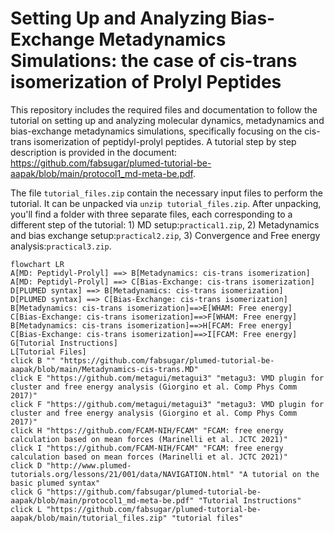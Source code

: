 # Setting Up and Analyzing Bias-Exchange Metadynamics Simulations: the case of cis-trans isomerization of Prolyl Peptides

This repository includes the required files and documentation to follow the tutorial on setting up and analyzing molecular dynamics, metadynamics and bias-exchange metadynamics simulations, specifically focusing on the cis-trans isomerization of peptidyl-prolyl peptides.
A tutorial step by step description is provided in the document: https://github.com/fabsugar/plumed-tutorial-be-aapak/blob/main/protocol1_md-meta-be.pdf.

The file `tutorial_files.zip` contain the necessary input files to perform the tutorial. It can be unpacked via `unzip tutorial_files.zip`. After unpacking, you'll find a folder with three separate files, each corresponding to a different step of the tutorial: 1) MD setup:`practical1.zip`, 2) Metadynamics and bias exchange setup:`practical2.zip`, 3) Convergence and Free energy analysis:`practical3.zip`.

```mermaid
flowchart LR
A[MD: Peptidyl-Prolyl] ==> B[Metadynamics: cis-trans isomerization]
A[MD: Peptidyl-Prolyl] ==> C[Bias-Exchange: cis-trans isomerization]
D[PLUMED syntax] ==> B[Metadynamics: cis-trans isomerization]
D[PLUMED syntax] ==> C[Bias-Exchange: cis-trans isomerization]
B[Metadynamics: cis-trans isomerization]==>E[WHAM: Free energy]
C[Bias-Exchange: cis-trans isomerization]==>F[WHAM: Free energy]
B[Metadynamics: cis-trans isomerization]==>H[FCAM: Free energy]
C[Bias-Exchange: cis-trans isomerization]==>I[FCAM: Free energy]
G[Tutorial Instructions]
L[Tutorial Files]
click B "" "https://github.com/fabsugar/plumed-tutorial-be-aapak/blob/main/Metadynamics-cis-trans.MD"
click E "https://github.com/metagui/metagui3" "metagu3: VMD plugin for cluster and free energy analysis (Giorgino et al. Comp Phys Comm 2017)"
click F "https://github.com/metagui/metagui3" "metagu3: VMD plugin for cluster and free energy analysis (Giorgino et al. Comp Phys Comm 2017)"
click H "https://github.com/FCAM-NIH/FCAM" "FCAM: free energy calculation based on mean forces (Marinelli et al. JCTC 2021)"
click I "https://github.com/FCAM-NIH/FCAM" "FCAM: free energy calculation based on mean forces (Marinelli et al. JCTC 2021)"
click D "http://www.plumed-tutorials.org/lessons/21/001/data/NAVIGATION.html" "A tutorial on the basic plumed syntax"
click G "https://github.com/fabsugar/plumed-tutorial-be-aapak/blob/main/protocol1_md-meta-be.pdf" "Tutorial Instructions"
click L "https://github.com/fabsugar/plumed-tutorial-be-aapak/blob/main/tutorial_files.zip" "tutorial files"
```


